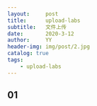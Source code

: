 ```yaml
---
layout:     post
title:      upload-labs
subtitle:   文件上传
date:       2020-3-12
author:     YY
header-img: img/post/2.jpg
catalog: true
tags:
    - upload-labs
---
```


## 01
